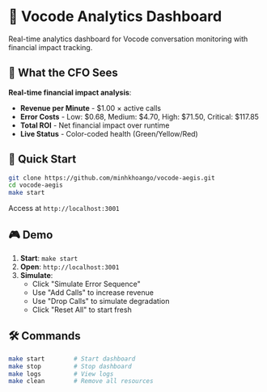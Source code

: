 # 🚀 Vocode Analytics Dashboard

Real-time analytics dashboard for Vocode conversation monitoring with financial impact tracking.

## 🎯 What the CFO Sees

**Real-time financial impact analysis**:
- **Revenue per Minute** - $1.00 × active calls
- **Error Costs** - Low: $0.68, Medium: $4.70, High: $71.50, Critical: $117.85
- **Total ROI** - Net financial impact over runtime
- **Live Status** - Color-coded health (Green/Yellow/Red)

## 🚀 Quick Start

```bash
git clone https://github.com/minhkhoango/vocode-aegis.git
cd vocode-aegis
make start
```

Access at `http://localhost:3001`

## 🎮 Demo

1. **Start**: `make start`
2. **Open**: `http://localhost:3001`
3. **Simulate**:
   - Click "Simulate Error Sequence"
   - Use "Add Calls" to increase revenue
   - Use "Drop Calls" to simulate degradation
   - Click "Reset All" to start fresh

## 🛠️ Commands

```bash
make start        # Start dashboard
make stop         # Stop dashboard
make logs         # View logs
make clean        # Remove all resources
``` 